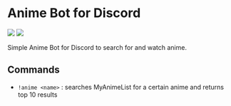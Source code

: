 # Anime Bot for Discord
![](https://img.shields.io/badge/python-3.9-blue) ![](https://img.shields.io/badge/discord.py-2.0.1-7289da)

Simple Anime Bot for Discord to search for and watch anime.

## Commands
- `!anime <name>` : searches MyAnimeList for a certain anime and returns top 10 results
